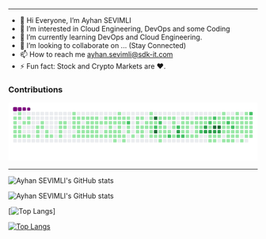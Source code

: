 --------------------------------------------------------------------------------------------------------------------
- 👋 Hi Everyone, I’m Ayhan SEVIMLI
- 👀 I’m interested in Cloud Engineering, DevOps and some Coding
- 🌱 I’m currently learning DevOps and Cloud Engineering.
- 💞️ I’m looking to collaborate on ... (Stay Connected)
- 📫 How to reach me ayhan.sevimli@sdk-it.com
- ⚡ Fun fact: Stock and Crypto Markets are ❤️.


<!---
ayhansevimli/ayhansevimli is a ✨ special ✨ repository because its `README.md` (this file) appears on your GitHub profile.
You can click the Preview link to take a look at your changes.

--->

<!---
--->
### Contributions
![snake gif](https://github.com/ayhansevimli/ayhansevimli/blob/output/github-contribution-grid-snake.gif)

--------------------------------------------------------------------------------------------------------------------
![Ayhan SEVIMLI's GitHub stats](https://github-readme-stats.vercel.app/api?username=ayhansevimli)

![Ayhan SEVIMLI's GitHub stats](https://github-readme-stats.vercel.app/api?username=ayhansevimli)

<!---
--------------------------------------------------------------------------------------------------------------------
![Readme Card](https://github-readme-stats.vercel.app/api/pin/?username=ayhansevimli&repo=github-readme-stats)
--------------------------------------------------------------------------------------------------------------------
--->

[![Top Langs](https://github-readme-stats.vercel.app/api/top-langs/?username=ayhansevimli&layout=compact)]

[![Top Langs](https://github-readme-stats.vercel.app/api/top-langs/?username=ayhansevimli&layout=compact)](https://github.com/ayhansevimli/github-readme-stats)

<!---

--->

<!---

--->

<!---

--->

